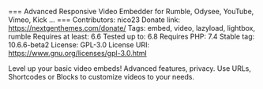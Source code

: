 === Advanced Responsive Video Embedder for Rumble, Odysee, YouTube, Vimeo, Kick ... ===
Contributors: nico23
Donate link: https://nextgenthemes.com/donate/
Tags: embed, video, lazyload, lightbox, rumble
Requires at least: 6.6
Tested up to: 6.8
Requires PHP: 7.4
Stable tag: 10.6.6-beta2
License: GPL-3.0
License URI: https://www.gnu.org/licenses/gpl-3.0.html

Level up your basic video embeds! Advanced features, privacy. Use URLs, Shortcodes or Blocks to customize videos to your needs.
